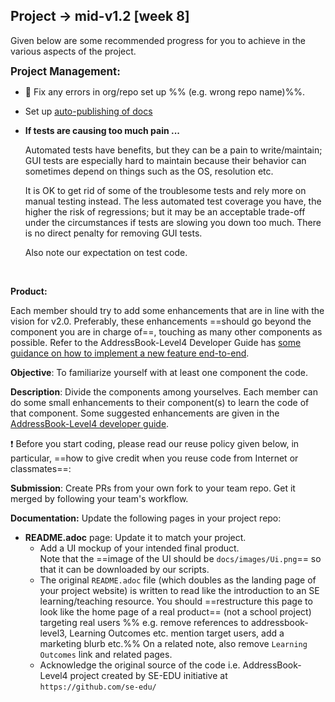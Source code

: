 <div id="title">

## Project → mid-v1.2 [week 8]
</div>
<div id="body">

Given below are some recommended progress for you to achieve in the various aspects of the project.

<div id="product">

**<big>Project Management:</big>**

* :busts_in_silhouette: Fix any errors in org/repo set up %%&nbsp;(e.g. wrong repo name)%%.

* Set up [auto-publishing of docs](https://nus-cs2103-ay1718s2.github.io/addressbook-level4/UsingTravis.html#enabling-auto-publishing-of-documentation)

* **If tests are causing too much pain ...**

  Automated tests have benefits, but they can be a pain to write/maintain; GUI tests are especially hard to maintain because their behavior can sometimes depend on things such as the OS, resolution etc.
  
  It is OK to get rid of some of the troublesome tests and rely more on manual testing instead. The less automated test coverage you have, the higher the risk of regressions; but it may be an acceptable trade-off under the circumstances if tests are slowing you down too much. There is no direct penalty for removing GUI tests.
  
  Also note <trigger trigger="click" for="modal:v12-testingExpectations">our expectation on test code</trigger>. 

<modal title="Admin {{ icon_embedding }} Project Asessement → Expectation on testing" id="modal:v12-testingExpectations">
  <include src="project-testing.md#expectations"/>
</modal>

**Product:**

Each member should try to add some enhancements that are in line with the vision for v2.0. Preferably, these enhancements ==should go beyond the component you are in charge of==, touching as many other components as possible. Refer to the AddressBook-Level4 Developer Guide has [some guidance on how to implement a new feature end-to-end](https://nus-cs2103-ay1718s2.github.io/addressbook-level4/DeveloperGuide.html#creating-a-new-command-code-remark-code).

**Objective**: To familiarize yourself with at least one component the code.

**Description**: Divide the <tooltip content="components as stated in the [Developer Guide: Architecture]">components</tooltip> among yourselves. Each member can do some small enhancements to their component(s) to learn the code of that component. Some suggested enhancements are given in the [AddressBook-Level4 developer guide](https://nus-cs2103-AY1718S2.github.io/addressbook-level4/DeveloperGuide.html#improving-each-component).

:exclamation: Before you start coding, please read our reuse policy given below, in particular, ==how to give credit when you reuse code from Internet or classmates==:

<panel type="seamless" header="%%Admin {{ icon_embedding }} Appendix B: Policies → Policy on Reuse%%">
  <include src="appendixB-policies.md#policy-reuse" />
</panel><p/>

**Submission**: Create PRs from your own fork to your team repo. Get it merged by following your team's workflow.

</div>
<div id="documentation">

**Documentation:** Update the following pages in your project repo:  

</div>

* **README.adoc** page: Update it to match your project. 
  * Add a UI mockup of your intended final product.   
    Note that the ==image of the UI should be `docs/images/Ui.png`== so that it can be downloaded by our scripts.  
  * The original `README.adoc` file (which doubles as the landing page of your project website) is written to read like the introduction to an SE learning/teaching resource. You should ==restructure this page to look like the home page of a real product== (not a school project) targeting real users %%&nbsp;e.g. remove references to addressbook-level3, Learning Outcomes etc. mention target users, add a marketing blurb etc.%% On a related note, also remove `Learning Outcomes` link and related pages.
  * Acknowledge the original source of the code i.e. AddressBook-Level4 project created by SE-EDU initiative at `https://github.com/se-edu/`

</div>

</div>